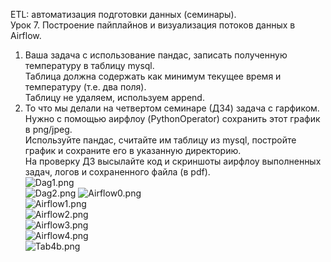 ETL: автоматизация подготовки данных (семинары).  
Урок 7. Построение пайплайнов и визуализация потоков данных в Airflow.  
1) Ваша задача с использование пандас, записать полученную температуру в таблицу mysql.  
Таблица должна содержать как минимум текущее время и температуру (т.е. два поля).  
Таблицу не удаляем, используем append.  
2) То что мы делали на четвертом семинаре (ДЗ4) задача с гарфиком.  
Нужно с помощью аирфлоу (PythonOperator) сохранить этот график в png/jpeg.  
Используйте пандас, считайте им таблицу из mysql, постройте график и сохраните его в указанную директорию.  
На проверку ДЗ высылайте код и скриншоты аирфлоу выполненных задач, логов и сохраненного файла (в pdf).  
![Dag1.png](Dag1.png)  
![Dag2.png](Dag2.png)
![Airflow0.png](Airflow0.png)  
![Airflow1.png](Airflow1.png)  
![Airflow2.png](Airflow2.png)  
![Airflow3.png](Airflow3.png)  
![Airflow4.png](Airflow4.png)  
![Tab4b.png](Tab4b.png)